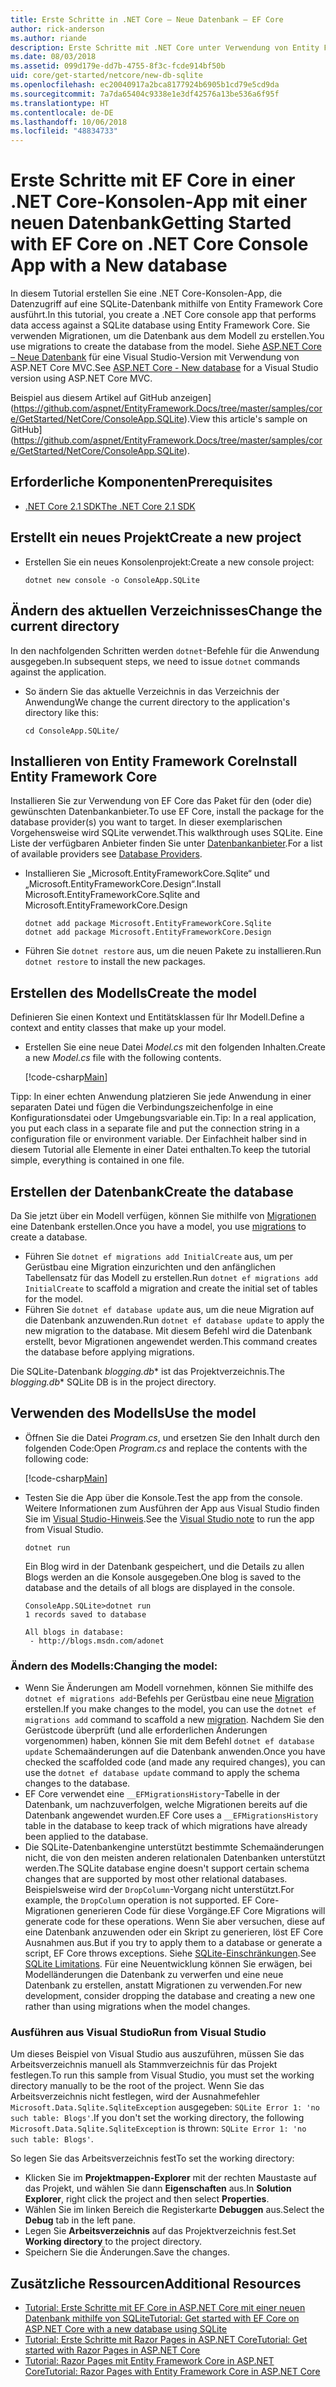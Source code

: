```yaml
---
title: Erste Schritte in .NET Core – Neue Datenbank – EF Core
author: rick-anderson
ms.author: riande
description: Erste Schritte mit .NET Core unter Verwendung von Entity Framework Core
ms.date: 08/03/2018
ms.assetid: 099d179e-dd7b-4755-8f3c-fcde914bf50b
uid: core/get-started/netcore/new-db-sqlite
ms.openlocfilehash: ec20040917a2bca8177924b6905b1cd79e5cd9da
ms.sourcegitcommit: 7a7da65404c9338e1e3df42576a13be536a6f95f
ms.translationtype: HT
ms.contentlocale: de-DE
ms.lasthandoff: 10/06/2018
ms.locfileid: "48834733"
---
```

# <a name="getting-started-with-ef-core-on-net-core-console-app-with-a-new-database"></a><span data-ttu-id="232d9-103">Erste Schritte mit EF Core in einer .NET Core-Konsolen-App mit einer neuen Datenbank</span><span class="sxs-lookup"><span data-stu-id="232d9-103">Getting Started with EF Core on .NET Core Console App with a New database</span></span>

<span data-ttu-id="232d9-104">In diesem Tutorial erstellen Sie eine .NET Core-Konsolen-App, die Datenzugriff auf eine SQLite-Datenbank mithilfe von Entity Framework Core ausführt.</span><span class="sxs-lookup"><span data-stu-id="232d9-104">In this tutorial, you create a .NET Core console app that performs data access against a SQLite database using Entity Framework Core.</span></span> <span data-ttu-id="232d9-105">Sie verwenden Migrationen, um die Datenbank aus dem Modell zu erstellen.</span><span class="sxs-lookup"><span data-stu-id="232d9-105">You use migrations to create the database from the model.</span></span> <span data-ttu-id="232d9-106">Siehe [ASP.NET Core – Neue Datenbank](xref:core/get-started/aspnetcore/new-db) für eine Visual Studio-Version mit Verwendung von ASP.NET Core MVC.</span><span class="sxs-lookup"><span data-stu-id="232d9-106">See [ASP.NET Core - New database](xref:core/get-started/aspnetcore/new-db) for a Visual Studio version using ASP.NET Core MVC.</span></span>

<span data-ttu-id="232d9-107">Beispiel aus diesem Artikel auf GitHub anzeigen](https://github.com/aspnet/EntityFramework.Docs/tree/master/samples/core/GetStarted/NetCore/ConsoleApp.SQLite).</span><span class="sxs-lookup"><span data-stu-id="232d9-107">View this article's sample on GitHub](https://github.com/aspnet/EntityFramework.Docs/tree/master/samples/core/GetStarted/NetCore/ConsoleApp.SQLite).</span></span>

## <a name="prerequisites"></a><span data-ttu-id="232d9-108">Erforderliche Komponenten</span><span class="sxs-lookup"><span data-stu-id="232d9-108">Prerequisites</span></span>

* [<span data-ttu-id="232d9-109">.NET Core 2.1 SDK</span><span class="sxs-lookup"><span data-stu-id="232d9-109">The .NET Core 2.1 SDK</span></span>](https://www.microsoft.com/net/core)

## <a name="create-a-new-project"></a><span data-ttu-id="232d9-110">Erstellt ein neues Projekt</span><span class="sxs-lookup"><span data-stu-id="232d9-110">Create a new project</span></span>

* <span data-ttu-id="232d9-111">Erstellen Sie ein neues Konsolenprojekt:</span><span class="sxs-lookup"><span data-stu-id="232d9-111">Create a new console project:</span></span>

  ``` Console
  dotnet new console -o ConsoleApp.SQLite
  ```
## <a name="change-the-current-directory"></a><span data-ttu-id="232d9-112">Ändern des aktuellen Verzeichnisses</span><span class="sxs-lookup"><span data-stu-id="232d9-112">Change the current directory</span></span>

<span data-ttu-id="232d9-113">In den nachfolgenden Schritten werden `dotnet`-Befehle für die Anwendung ausgegeben.</span><span class="sxs-lookup"><span data-stu-id="232d9-113">In subsequent steps, we need to issue `dotnet` commands against the application.</span></span>

* <span data-ttu-id="232d9-114">So ändern Sie das aktuelle Verzeichnis in das Verzeichnis der Anwendung</span><span class="sxs-lookup"><span data-stu-id="232d9-114">We change the current directory to the application's directory like this:</span></span>

  ``` Console
  cd ConsoleApp.SQLite/
  ```
## <a name="install-entity-framework-core"></a><span data-ttu-id="232d9-115">Installieren von Entity Framework Core</span><span class="sxs-lookup"><span data-stu-id="232d9-115">Install Entity Framework Core</span></span>

<span data-ttu-id="232d9-116">Installieren Sie zur Verwendung von EF Core das Paket für den (oder die) gewünschten Datenbankanbieter.</span><span class="sxs-lookup"><span data-stu-id="232d9-116">To use EF Core, install the package for the database provider(s) you want to target.</span></span> <span data-ttu-id="232d9-117">In dieser exemplarischen Vorgehensweise wird SQLite verwendet.</span><span class="sxs-lookup"><span data-stu-id="232d9-117">This walkthrough uses SQLite.</span></span> <span data-ttu-id="232d9-118">Eine Liste der verfügbaren Anbieter finden Sie unter [Datenbankanbieter](../../providers/index.md).</span><span class="sxs-lookup"><span data-stu-id="232d9-118">For a list of available providers see [Database Providers](../../providers/index.md).</span></span>

* <span data-ttu-id="232d9-119">Installieren Sie „Microsoft.EntityFrameworkCore.Sqlite“ und „Microsoft.EntityFrameworkCore.Design“.</span><span class="sxs-lookup"><span data-stu-id="232d9-119">Install Microsoft.EntityFrameworkCore.Sqlite and Microsoft.EntityFrameworkCore.Design</span></span>

  ```Console
  dotnet add package Microsoft.EntityFrameworkCore.Sqlite
  dotnet add package Microsoft.EntityFrameworkCore.Design
  ```

* <span data-ttu-id="232d9-120">Führen Sie `dotnet restore` aus, um die neuen Pakete zu installieren.</span><span class="sxs-lookup"><span data-stu-id="232d9-120">Run `dotnet restore` to install the new packages.</span></span>

## <a name="create-the-model"></a><span data-ttu-id="232d9-121">Erstellen des Modells</span><span class="sxs-lookup"><span data-stu-id="232d9-121">Create the model</span></span>

<span data-ttu-id="232d9-122">Definieren Sie einen Kontext und Entitätsklassen für Ihr Modell.</span><span class="sxs-lookup"><span data-stu-id="232d9-122">Define a context and entity classes that make up your model.</span></span>

* <span data-ttu-id="232d9-123">Erstellen Sie eine neue Datei *Model.cs* mit den folgenden Inhalten.</span><span class="sxs-lookup"><span data-stu-id="232d9-123">Create a new *Model.cs* file with the following contents.</span></span>

  [!code-csharp[Main](../../../../samples/core/GetStarted/NetCore/ConsoleApp.SQLite/Model.cs)]

<span data-ttu-id="232d9-124">Tipp: In einer echten Anwendung platzieren Sie jede Anwendung in einer separaten Datei und fügen die Verbindungszeichenfolge in eine Konfigurationsdatei oder Umgebungsvariable ein.</span><span class="sxs-lookup"><span data-stu-id="232d9-124">Tip: In a real application, you put each class in a separate file and put the connection string in a configuration file or environment variable.</span></span> <span data-ttu-id="232d9-125">Der Einfachheit halber sind in diesem Tutorial alle Elemente in einer Datei enthalten.</span><span class="sxs-lookup"><span data-stu-id="232d9-125">To keep the tutorial simple, everything is contained in one file.</span></span>

## <a name="create-the-database"></a><span data-ttu-id="232d9-126">Erstellen der Datenbank</span><span class="sxs-lookup"><span data-stu-id="232d9-126">Create the database</span></span>

<span data-ttu-id="232d9-127">Da Sie jetzt über ein Modell verfügen, können Sie mithilfe von [Migrationen](xref:core/managing-schemas/migrations/index) eine Datenbank erstellen.</span><span class="sxs-lookup"><span data-stu-id="232d9-127">Once you have a model, you use [migrations](xref:core/managing-schemas/migrations/index) to create a database.</span></span>

* <span data-ttu-id="232d9-128">Führen Sie `dotnet ef migrations add InitialCreate` aus, um per Gerüstbau eine Migration einzurichten und den anfänglichen Tabellensatz für das Modell zu erstellen.</span><span class="sxs-lookup"><span data-stu-id="232d9-128">Run `dotnet ef migrations add InitialCreate` to scaffold a migration and create the initial set of tables for the model.</span></span>
* <span data-ttu-id="232d9-129">Führen Sie `dotnet ef database update` aus, um die neue Migration auf die Datenbank anzuwenden.</span><span class="sxs-lookup"><span data-stu-id="232d9-129">Run `dotnet ef database update` to apply the new migration to the database.</span></span> <span data-ttu-id="232d9-130">Mit diesem Befehl wird die Datenbank erstellt, bevor Migrationen angewendet werden.</span><span class="sxs-lookup"><span data-stu-id="232d9-130">This command creates the database before applying migrations.</span></span>

<span data-ttu-id="232d9-131">Die SQLite-Datenbank *blogging.db*\* ist das Projektverzeichnis.</span><span class="sxs-lookup"><span data-stu-id="232d9-131">The *blogging.db*\* SQLite DB is in the project directory.</span></span>

## <a name="use-the-model"></a><span data-ttu-id="232d9-132">Verwenden des Modells</span><span class="sxs-lookup"><span data-stu-id="232d9-132">Use the model</span></span>

* <span data-ttu-id="232d9-133">Öffnen Sie die Datei *Program.cs*, und ersetzen Sie den Inhalt durch den folgenden Code:</span><span class="sxs-lookup"><span data-stu-id="232d9-133">Open *Program.cs* and replace the contents with the following code:</span></span>

  [!code-csharp[Main](../../../../samples/core/GetStarted/NetCore/ConsoleApp.SQLite/Program.cs)]

* <span data-ttu-id="232d9-134">Testen Sie die App über die Konsole.</span><span class="sxs-lookup"><span data-stu-id="232d9-134">Test the app from the console.</span></span> <span data-ttu-id="232d9-135">Weitere Informationen zum Ausführen der App aus Visual Studio finden Sie im [Visual Studio-Hinweis](#vs).</span><span class="sxs-lookup"><span data-stu-id="232d9-135">See the [Visual Studio note](#vs) to run the app from Visual Studio.</span></span>

  `dotnet run`

  <span data-ttu-id="232d9-136">Ein Blog wird in der Datenbank gespeichert, und die Details zu allen Blogs werden an die Konsole ausgegeben.</span><span class="sxs-lookup"><span data-stu-id="232d9-136">One blog is saved to the database and the details of all blogs are displayed in the console.</span></span>

  ```Console
  ConsoleApp.SQLite>dotnet run
  1 records saved to database

  All blogs in database:
   - http://blogs.msdn.com/adonet
  ```

### <a name="changing-the-model"></a><span data-ttu-id="232d9-137">Ändern des Modells:</span><span class="sxs-lookup"><span data-stu-id="232d9-137">Changing the model:</span></span>

- <span data-ttu-id="232d9-138">Wenn Sie Änderungen am Modell vornehmen, können Sie mithilfe des `dotnet ef migrations add`-Befehls per Gerüstbau eine neue [Migration](xref:core/managing-schemas/migrations/index) erstellen.</span><span class="sxs-lookup"><span data-stu-id="232d9-138">If you make changes to the model, you can use the `dotnet ef migrations add` command to scaffold a new [migration](xref:core/managing-schemas/migrations/index).</span></span> <span data-ttu-id="232d9-139">Nachdem Sie den Gerüstcode überprüft (und alle erforderlichen Änderungen vorgenommen) haben, können Sie mit dem Befehl `dotnet ef database update` Schemaänderungen auf die Datenbank anwenden.</span><span class="sxs-lookup"><span data-stu-id="232d9-139">Once you have checked the scaffolded code (and made any required changes), you can use the `dotnet ef database update` command to apply the schema changes to the database.</span></span>
- <span data-ttu-id="232d9-140">EF Core verwendet eine `__EFMigrationsHistory`-Tabelle in der Datenbank, um nachzuverfolgen, welche Migrationen bereits auf die Datenbank angewendet wurden.</span><span class="sxs-lookup"><span data-stu-id="232d9-140">EF Core uses a `__EFMigrationsHistory` table in the database to keep track of which migrations have already been applied to the database.</span></span>
- <span data-ttu-id="232d9-141">Die SQLite-Datenbankengine unterstützt bestimmte Schemaänderungen nicht, die von den meisten anderen relationalen Datenbanken unterstützt werden.</span><span class="sxs-lookup"><span data-stu-id="232d9-141">The SQLite database engine doesn't support certain schema changes that are supported by most other relational databases.</span></span> <span data-ttu-id="232d9-142">Beispielsweise wird der `DropColumn`-Vorgang nicht unterstützt.</span><span class="sxs-lookup"><span data-stu-id="232d9-142">For example, the `DropColumn` operation is not supported.</span></span> <span data-ttu-id="232d9-143">EF Core-Migrationen generieren Code für diese Vorgänge.</span><span class="sxs-lookup"><span data-stu-id="232d9-143">EF Core Migrations will generate code for these operations.</span></span> <span data-ttu-id="232d9-144">Wenn Sie aber versuchen, diese auf eine Datenbank anzuwenden oder ein Skript zu generieren, löst EF Core Ausnahmen aus.</span><span class="sxs-lookup"><span data-stu-id="232d9-144">But if you try to apply them to a database or generate a script, EF Core throws exceptions.</span></span> <span data-ttu-id="232d9-145">Siehe [SQLite-Einschränkungen](../../providers/sqlite/limitations.md).</span><span class="sxs-lookup"><span data-stu-id="232d9-145">See [SQLite Limitations](../../providers/sqlite/limitations.md).</span></span> <span data-ttu-id="232d9-146">Für eine Neuentwicklung können Sie erwägen, bei Modelländerungen die Datenbank zu verwerfen und eine neue Datenbank zu erstellen, anstatt Migrationen zu verwenden.</span><span class="sxs-lookup"><span data-stu-id="232d9-146">For new development, consider dropping the database and creating a new one rather than using migrations when the model changes.</span></span>

<a name="vs"></a>
### <a name="run-from-visual-studio"></a><span data-ttu-id="232d9-147">Ausführen aus Visual Studio</span><span class="sxs-lookup"><span data-stu-id="232d9-147">Run from Visual Studio</span></span>

<span data-ttu-id="232d9-148">Um dieses Beispiel von Visual Studio aus auszuführen, müssen Sie das Arbeitsverzeichnis manuell als Stammverzeichnis für das Projekt festlegen.</span><span class="sxs-lookup"><span data-stu-id="232d9-148">To run this sample from Visual Studio, you must set the working directory manually to be the root of the project.</span></span> <span data-ttu-id="232d9-149">Wenn Sie das Arbeitsverzeichnis nicht festlegen, wird der Ausnahmefehler `Microsoft.Data.Sqlite.SqliteException` ausgegeben: `SQLite Error 1: 'no such table: Blogs'`.</span><span class="sxs-lookup"><span data-stu-id="232d9-149">If  you don't set the working directory, the following `Microsoft.Data.Sqlite.SqliteException` is thrown: `SQLite Error 1: 'no such table: Blogs'`.</span></span>

<span data-ttu-id="232d9-150">So legen Sie das Arbeitsverzeichnis fest</span><span class="sxs-lookup"><span data-stu-id="232d9-150">To set the working directory:</span></span>

* <span data-ttu-id="232d9-151">Klicken Sie im **Projektmappen-Explorer** mit der rechten Maustaste auf das Projekt, und wählen Sie dann **Eigenschaften** aus.</span><span class="sxs-lookup"><span data-stu-id="232d9-151">In **Solution Explorer**, right click the project and then select **Properties**.</span></span>
* <span data-ttu-id="232d9-152">Wählen Sie im linken Bereich die Registerkarte **Debuggen** aus.</span><span class="sxs-lookup"><span data-stu-id="232d9-152">Select the **Debug** tab in the left pane.</span></span>
* <span data-ttu-id="232d9-153">Legen Sie **Arbeitsverzeichnis** auf das Projektverzeichnis fest.</span><span class="sxs-lookup"><span data-stu-id="232d9-153">Set **Working directory** to the project directory.</span></span>
* <span data-ttu-id="232d9-154">Speichern Sie die Änderungen.</span><span class="sxs-lookup"><span data-stu-id="232d9-154">Save the changes.</span></span>

## <a name="additional-resources"></a><span data-ttu-id="232d9-155">Zusätzliche Ressourcen</span><span class="sxs-lookup"><span data-stu-id="232d9-155">Additional Resources</span></span>

* [<span data-ttu-id="232d9-156">Tutorial: Erste Schritte mit EF Core in ASP.NET Core mit einer neuen Datenbank mithilfe von SQLite</span><span class="sxs-lookup"><span data-stu-id="232d9-156">Tutorial: Get started with EF Core on ASP.NET Core with a new database using SQLite</span></span>](xref:core/get-started/aspnetcore/new-db)
* [<span data-ttu-id="232d9-157">Tutorial: Erste Schritte mit Razor Pages in ASP.NET Core</span><span class="sxs-lookup"><span data-stu-id="232d9-157">Tutorial: Get started with Razor Pages in ASP.NET Core</span></span>](https://docs.microsoft.com/aspnet/core/tutorials/razor-pages/razor-pages-start)
* [<span data-ttu-id="232d9-158">Tutorial: Razor Pages mit Entity Framework Core in ASP.NET Core</span><span class="sxs-lookup"><span data-stu-id="232d9-158">Tutorial: Razor Pages with Entity Framework Core in ASP.NET Core</span></span>](https://docs.microsoft.com/aspnet/core/data/ef-rp/intro)
